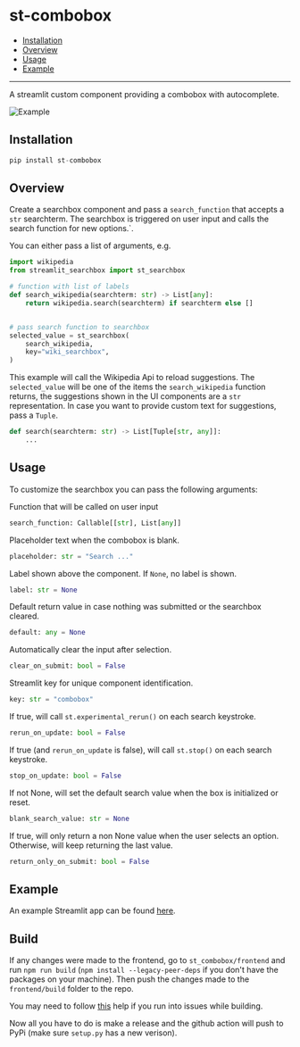 # st-combobox

- [Installation](#installation)
- [Overview](#overview)
- [Usage](#usage)
- [Example](#example)

---

A streamlit custom component providing a combobox with autocomplete.

![Example](https://raw.githubusercontent.com/hoggatt/st-combobox/main/assets/example.gif)


## Installation

```python
pip install st-combobox
```

## Overview

Create a searchbox component and pass a `search_function` that accepts a `str` searchterm. The searchbox is triggered on user input and calls the search function for new options.`.

You can either pass a list of arguments, e.g.

```python
import wikipedia
from streamlit_searchbox import st_searchbox

# function with list of labels
def search_wikipedia(searchterm: str) -> List[any]:
    return wikipedia.search(searchterm) if searchterm else []


# pass search function to searchbox
selected_value = st_searchbox(
    search_wikipedia,
    key="wiki_searchbox",
)
```

This example will call the Wikipedia Api to reload suggestions. The `selected_value` will be one of the items the `search_wikipedia` function returns, the suggestions shown in the UI components are a `str` representation. In case you want to provide custom text for suggestions, pass a `Tuple`.

```python
def search(searchterm: str) -> List[Tuple[str, any]]:
    ...
```

## Usage

To customize the searchbox you can pass the following arguments:  


Function that will be called on user input
```python
search_function: Callable[[str], List[any]]
```


Placeholder text when the combobox is blank.
```python
placeholder: str = "Search ..."
```


Label shown above the component. If `None`, no label is shown.
```python
label: str = None
```


Default return value in case nothing was submitted or the searchbox cleared.
```python
default: any = None
```


Automatically clear the input after selection.
```python
clear_on_submit: bool = False
```


Streamlit key for unique component identification.
```python
key: str = "combobox"
```


If true, will call `st.experimental_rerun()` on each search keystroke.
```python
rerun_on_update: bool = False
```


If true (and `rerun_on_update` is false), will call `st.stop()` on each search keystroke.
```python
stop_on_update: bool = False
```


If not None, will set the default search value when the box is initialized or reset. 
```python
blank_search_value: str = None
```


If true, will only return a non None value when the user selects an option. Otherwise, will keep returning the last value.
```python
return_only_on_submit: bool = False
```


## Example

An example Streamlit app can be found [here](./example.py).

## Build

If any changes were made to the frontend, go to `st_combobox/frontend` and run `npm run build` (`npm install --legacy-peer-deps` if you don't have the packages on your machine). Then push the changes made to the `frontend/build` folder to the repo. 

You may need to follow [this](https://stackoverflow.com/questions/69692842/error-message-error0308010cdigital-envelope-routinesunsupported) help if you run into issues while building.

Now all you have to do is make a release and the github action will push to PyPi (make sure `setup.py` has a new verison).